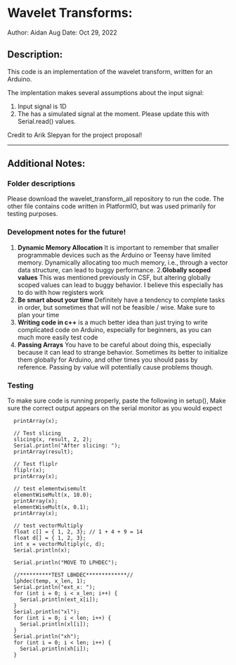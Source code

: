 
# Wavelet Transforms:
Author: Aidan Aug
Date: Oct 29, 2022

## Description:

This code is an implementation of the wavelet transform, written for an Arduino.

The implentation makes several assumptions about the input signal:

1. Input signal is 1D
2. The has a simulated signal at the moment. Please update this with Serial.read() values.


Credit to Arik Slepyan for the project proposal!

---
## Additional Notes: 

### Folder descriptions
Please download the wavelet_transform_all repository to run the code. The other file contains code written in PlatformIO, but was used primarily for testing purposes.

### Development notes for the future!
1. **Dynamic Memory Allocation** It is important to remember that smaller programmable devices such as the Arduino or Teensy have limited memory. Dynamically allocating too much memory, i.e., through a vector data structure, can lead to buggy performance.
2.**Globally scoped values** This was mentioned previously in CSF, but altering globally scoped values can lead to buggy behavior. I believe this especially has to do with how registers work
3. **Be smart about your time** Definitely have a tendency to complete tasks in order, but sometimes that will not be feasible / wise. Make sure to plan your time
4. **Writing code in c++** is a much better idea than just trying to write complicated code on Arduino, especially for beginners, as you can much more easily test code
5. **Passing Arrays** You have to be careful about doing this, especially because it can lead to strange behavior. Sometimes its better to initialize them globally for Arduino, and other times you should pass by reference. Passing by value will potentially cause problems though.


### Testing
To make sure code is running properly, paste the following in setup(), Make sure the correct output appears on the serial monitor as you would expect
```
  printArray(x);

  // Test slicing
  slicing(x, result, 2, 2);
  Serial.println("After slicing: ");
  printArray(result);

  // Test fliplr
  fliplr(x);
  printArray(x);

  // test elementwisemult
  elementWiseMult(x, 10.0);
  printArray(x);
  elementWiseMult(x, 0.1);
  printArray(x);

  // test vectorMultiply
  float c[] = { 1, 2, 3}; // 1 + 4 + 9 = 14
  float d[] = { 1, 2, 3};
  int x = vectorMultiply(c, d);
  Serial.println(x);

  Serial.println("MOVE TO LPHDEC");

  //**********TEST LBHDEC*************//
  lphdec(temp, x_len, 1);
  Serial.println("ext_x: ");
  for (int i = 0; i < x_len; i++) {
    Serial.println(ext_x[i]);
  }
  Serial.println("xl");
  for (int i = 0; i < len; i++) {
    Serial.println(xl[i]);
  }
  Serial.println("xh");
  for (int i = 0; i < len; i++) {
    Serial.println(xh[i]);
  }
  ```
